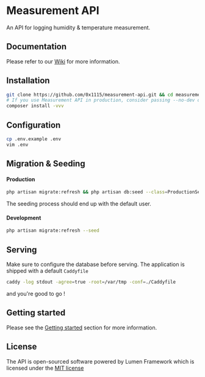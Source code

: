 # Measurement API
An API for logging humidity & temperature measurement.

## Documentation
Please refer to our [Wiki](https://github.com/0x1115/measurement-api/wiki) for more information.

## Installation
```bash
git clone https://github.com/0x1115/measurement-api.git && cd measurement-api
# If you use Measurement API in production, consider passing --no-dev option
composer install -vvv
```

## Configuration
```bash
cp .env.example .env
vim .env
```

## Migration & Seeding
#### Production
```bash
php artisan migrate:refresh && php artisan db:seed --class=ProductionSeeder
```
The seeding process should end up with the default user.

#### Development
```bash
php artisan migrate:refresh --seed
```

## Serving
Make sure to configure the database before serving. The application is shipped with a default `Caddyfile`
```bash
caddy -log stdout -agree=true -root=/var/tmp -conf=./Caddyfile
```
and you're good to go !

## Getting started
Please see the [Getting started](https://github.com/0x1115/measurement-api/wiki/Getting-started) section for more information.

## License

The API is open-sourced software powered by Lumen Framework which is licensed under the [MIT license](http://opensource.org/licenses/MIT)
